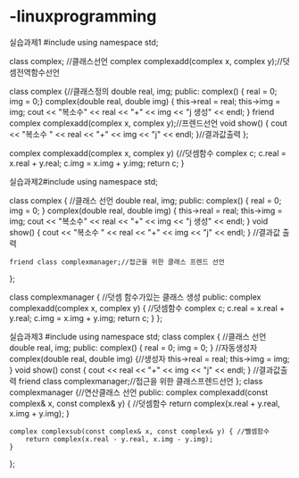 # -linuxprogramming
실습과제1
#include <iostream>
using namespace std;

class complex; //클래스선언
complex complexadd(complex x, complex y);//덧셈전역함수선언

class complex {//클래스정의
    double real, img;
public:
    complex() { real = 0; img = 0;}
    complex(double real, double img) { this->real = real; this->img = img; cout << "복소수" << real << "+" << img << "j 생성" << endl;
    }
    friend complex complexadd(complex x, complex y);//프렌드선언
    void show() { cout << "복소수 " << real << "+" << img << "j" << endl; }//결과값출력
};

complex complexadd(complex x, complex y) {//덧셈함수
    complex c;
    c.real = x.real + y.real;
    c.img = x.img + y.img;
    return c;
}

실습과제2#include<iostream>
using namespace std;

class complex { //클래스 선언
    double real, img;
public:
    complex() { real = 0; img = 0; }
    complex(double real, double img) { this->real = real; this->img = img; cout << "복소수" << real << "+" << img << "j 생성" << endl;
    }
    void show() { cout << "복소수 " << real << "+" << img << "j" << endl; } //결과값 출력

    friend class complexmanager;//접근을 위한 클래스 프렌드 선언
};

class complexmanager { //덧셈 함수가있는 클래스 생성
public:
    complex complexadd(complex x, complex y) { //덧셈함수
        complex c;
        c.real = x.real + y.real;
        c.img = x.img + y.img;
        return c;
    }
};

실습과제3
#include <iostream>
using namespace std;
class complex { //클래스 선언
    double real, img;
public:
    complex() { real = 0; img = 0; } //자동생성자
    complex(double real, double img) {//생성자
        this->real = real;
        this->img = img;
    }
    void show() const { cout << real << "+" << img << "j" << endl; } //결과값출력
    friend class complexmanager;//접근을 위한 클래스프렌드선언
};
class complexmanager {//연산클래스 선언
public:
    complex complexadd(const complex& x, const complex& y) { //덧셈함수
        return complex(x.real + y.real, x.img + y.img);
    }

    complex complexsub(const complex& x, const complex& y) { //뺄셈함수
        return complex(x.real - y.real, x.img - y.img);
    }
};
